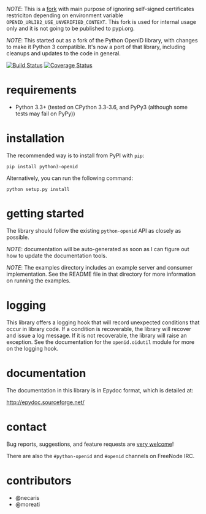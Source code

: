 *NOTE*: This is a [fork](https://github.com/necaris/python3-openid) with main purpose of ignoring self-signed
certificates restriciton depending on environment variable `OPENID_URLIB2_USE_UNVERIFIED_CONTEXT`. This fork is 
used for internal usage only and it is not going to be published to pypi.org. 

*NOTE*: This started out as a fork of the Python OpenID library, with changes
to make it Python 3 compatible. It's now a port of that library, including
cleanups and updates to the code in general.

[![Build Status](https://travis-ci.org/necaris/python3-openid.svg?branch=master)](https://travis-ci.org/necaris/python3-openid)
[![Coverage Status](https://coveralls.io/repos/necaris/python3-openid/badge.svg?branch=master&service=github)](https://coveralls.io/github/necaris/python3-openid?branch=master)

# requirements

 - Python 3.3+ (tested on CPython 3.3-3.6, and PyPy3 (although some tests may fail on PyPy))

# installation

The recommended way is to install from PyPI with `pip`:

    pip install python3-openid

Alternatively, you can run the following command:

    python setup.py install


# getting started

The library should follow the existing `python-openid` API as closely as possible.

*NOTE*: documentation will be auto-generated as soon as I can figure out how to
update the documentation tools.

*NOTE*: The examples directory includes an example server and consumer
implementation.  See the README file in that directory for more
information on running the examples.

# logging

This library offers a logging hook that will record unexpected
conditions that occur in library code. If a condition is recoverable,
the library will recover and issue a log message. If it is not
recoverable, the library will raise an exception. See the
documentation for the `openid.oidutil` module for more on the logging
hook.

# documentation

The documentation in this library is in Epydoc format, which is
detailed at:

  http://epydoc.sourceforge.net/

# contact

Bug reports, suggestions, and feature requests are [very welcome](issues)!

There are also the `#python-openid` and `#openid` channels on FreeNode IRC.

# contributors

- @necaris
- @moreati
